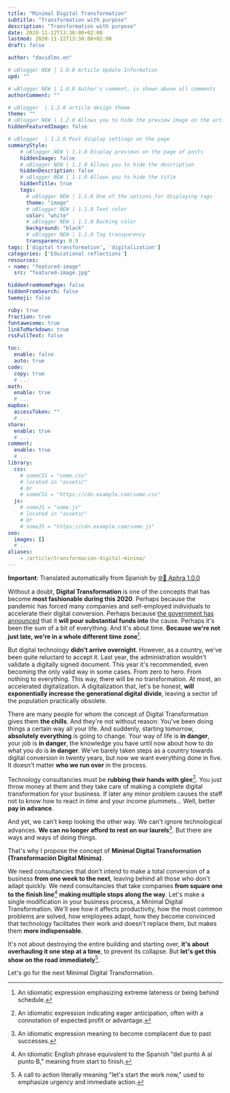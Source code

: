```yaml
---
title: "Minimal Digital Transformation"
subtitle: "Transformation with purpose"
description: "Transformation with purpose"
date: 2020-11-22T13:30:00+02:00
lastmod: 2020-11-22T13:30:00+02:00
draft: false

author: "davidlms.en"

# uBlogger NEW | 1.0.0 Article Update Information
upd: ""

# uBlogger NEW | 1.0.0 Author's comment, is shown above all comments
authorComment: ""

# uBlogger  | 1.2.0 article design theme
theme: ""
# uBlogger NEW | 1.2.0 Allows you to hide the preview image on the article page
hiddenFeaturedImage: false

# uBlogger  | 1.2.0 Post display settings on the page
summaryStyle:
    # uBlogger NEW | 1.1.0 Display previews on the page of posts
    hiddenImage: false
    # uBlogger NEW | 1.1.0 Allows you to hide the description
    hiddenDescription: false
    # uBlogger NEW | 1.1.0 Allows you to hide the title
    hiddenTitle: true
    tags:
      # uBlogger NEW | 1.1.0 One of the options for displaying tags
      theme: "image"
      # uBlogger NEW | 1.1.0 Text color
      color: "white"
      # uBlogger NEW | 1.1.0 Backing color
      background: "black"
      # uBlogger NEW | 1.1.0 Tag transparency
      transparency: 0.9
tags: ['digital transformation', 'digitalization']
categories: ['Educational reflections']
resources:
- name: "featured-image"
  src: "featured-image.jpg"

hiddenFromHomePage: false
hiddenFromSearch: false
twemoji: false

ruby: true
fraction: true
fontawesome: true
linkToMarkdown: true
rssFullText: false

toc:
  enable: false
  auto: true
code:
  copy: true
  # ...
math:
  enable: true
  # ...
mapbox:
  accessToken: ""
  # ...
share:
  enable: true
  # ...
comment:
  enable: true
  # ...
library:
  css:
    # someCSS = "some.css"
    # located in "assets/"
    # Or
    # someCSS = "https://cdn.example.com/some.css"
  js:
    # someJS = "some.js"
    # located in "assets/"
    # Or
    # someJS = "https://cdn.example.com/some.js"
seo:
  images: []
  # ...
aliases:
    - /article/transformación-digital-mínima/
---
```

**Important**: Translated automatically from Spanish by [🌐💬 Aphra 1.0.0](https://github.com/DavidLMS/aphra)

Without a doubt, **Digital Transformation** is one of the concepts that has become **most fashionable during this 2020**. Perhaps because the pandemic has forced many companies and self-employed individuals to accelerate their digital conversion. Perhaps because [the government has announced](https://www.europapress.es/economia/noticia-gobierno-movilizara-140000-millones-inversion-publico-privada-cinco-anos-digitalizar-espana-20200723125016.html) that it **will pour substantial funds into** the cause. Perhaps it's been the sum of a bit of everything. And it's about time. **Because we're not just late, we're in a whole different time zone**[^1].

But digital technology **didn't arrive overnight**. However, as a country, we've been quite reluctant to accept it. Last year, the administration wouldn't validate a digitally signed document. This year it's recommended, even becoming the only valid way in some cases. From zero to hero. From nothing to everything. This way, there will be no transformation. At most, an accelerated digitalization. A digitalization that, let's be honest, **will exponentially increase the generational digital divide**, leaving a sector of the population practically obsolete.

There are many people for whom the concept of Digital Transformation gives them **the chills**. And they're not without reason: You've been doing things a certain way all your life. And suddenly, starting tomorrow, **absolutely everything** is going to change. Your way of life is **in danger**, your job is **in danger**, the knowledge you have until now about how to do what you do is **in danger**. We've barely taken steps as a country towards digital conversion in twenty years, but now we want everything done in five. It doesn't matter **who we run over** in the process.

Technology consultancies must be **rubbing their hands with glee**[^2]. You just throw money at them and they take care of making a complete digital transformation for your business. If later any minor problem causes the staff not to know how to react in time and your income plummets... Well, better **pay in advance**.

And yet, we can't keep looking the other way. We can't ignore technological advances. **We can no longer afford to rest on our laurels**[^3]. But there are ways and ways of doing things.

That's why I propose the concept of **Minimal Digital Transformation (Transformación Digital Mínima)**.

We need consultancies that don't intend to make a total conversion of a business **from one week to the next**, leaving behind all those who don't adapt quickly. We need consultancies that take companies **from square one to the finish line**[^4] **making multiple stops along the way**. Let's make a single modification in your business process, a Minimal Digital Transformation. We'll see how it affects productivity, how the most common problems are solved, how employees adapt, how they become convinced that technology facilitates their work and doesn't replace them, but makes them **more indispensable**.

It's not about destroying the entire building and starting over, **it's about overhauling it one step at a time**, to prevent its collapse. But **let's get this show on the road immediately**[^5].

Let's go for the next Minimal Digital Transformation.

[^1]: An idiomatic expression emphasizing extreme lateness or being behind schedule.

[^2]: An idiomatic expression indicating eager anticipation, often with a connotation of expected profit or advantage.

[^3]: An idiomatic expression meaning to become complacent due to past successes.

[^4]: An idiomatic English phrase equivalent to the Spanish "del punto A al punto B," meaning from start to finish.

[^5]: A call to action literally meaning "let's start the work now," used to emphasize urgency and immediate action.